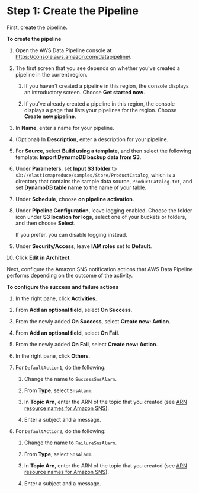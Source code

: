 # Step 1: Create the Pipeline<a name="dp-importexport-ddb-console-start"></a>

First, create the pipeline\.

**To create the pipeline**

1. Open the AWS Data Pipeline console at [https://console\.aws\.amazon\.com/datapipeline/](https://console.aws.amazon.com/datapipeline/)\.

1. The first screen that you see depends on whether you've created a pipeline in the current region\.

   1. If you haven't created a pipeline in this region, the console displays an introductory screen\. Choose **Get started now**\.

   1. If you've already created a pipeline in this region, the console displays a page that lists your pipelines for the region\. Choose **Create new pipeline**\.

1. In **Name**, enter a name for your pipeline\.

1. \(Optional\) In **Description**, enter a description for your pipeline\.

1. For **Source**, select **Build using a template**, and then select the following template: **Import DynamoDB backup data from S3**\.

1. Under **Parameters**, set **Input S3 folder** to `s3://elasticmapreduce/samples/Store/ProductCatalog`, which is a directory that contains the sample data source, `ProductCatalog.txt`, and set **DynamoDB table name** to the name of your table\. 

1. Under **Schedule**, choose **on pipeline activation**\.

1. Under **Pipeline Configuration**, leave logging enabled\. Choose the folder icon under **S3 location for logs**, select one of your buckets or folders, and then choose **Select**\.

   If you prefer, you can disable logging instead\.

1. Under **Security/Access**, leave **IAM roles** set to **Default**\.

1. Click **Edit in Architect**\.

Next, configure the Amazon SNS notification actions that AWS Data Pipeline performs depending on the outcome of the activity\.

**To configure the success and failure actions**

1. In the right pane, click **Activities**\.

1. From **Add an optional field**, select **On Success**\.

1. From the newly added **On Success**, select **Create new: Action**\.

1. From **Add an optional field**, select **On Fail**\.

1. From the newly added **On Fail**, select **Create new: Action**\.

1. In the right pane, click **Others**\.

1. For `DefaultAction1`, do the following:

   1. Change the name to `SuccessSnsAlarm`\.

   1. From **Type**, select `SnsAlarm`\.

   1. In **Topic Arn**, enter the ARN of the topic that you created \(see [ARN resource names for Amazon SNS](https://docs.aws.amazon.com/general/latest/gr/aws-arns-and-namespaces.html#arn-syntax-sns)\)\.

   1. Enter a subject and a message\.

1. For `DefaultAction2`, do the following:

   1. Change the name to `FailureSnsAlarm`\.

   1. From **Type**, select `SnsAlarm`\.

   1. In **Topic Arn**, enter the ARN of the topic that you created \(see [ARN resource names for Amazon SNS](https://docs.aws.amazon.com/general/latest/gr/aws-arns-and-namespaces.html#arn-syntax-sns)\)\.

   1. Enter a subject and a message\.